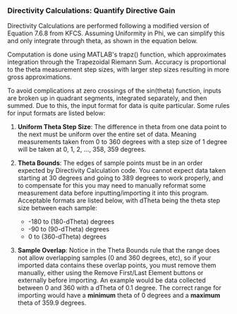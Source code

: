 ### **Directivity Calculations: Quantify Directive Gain**
Directivity Calculations are performed following a modified version of Equation 7.6.8 from KFCS. Assuming Uniformity in Phi, we can simplify this and only integrate through theta, as shown in the equation below.

Computation is done using MATLAB\'s trapz() function, which approximates integration through the Trapezoidal Riemann Sum. Accuracy is proportional to the theta measurement step sizes, with larger step sizes resulting in more gross approximations.

To avoid complications at zero crossings of the sin(theta) function, inputs are broken up in quadrant segments, integrated separately, and then summed. Due to this, the input format for data is quite particular. Some rules for input formats are listed below:

1. **Uniform Theta Step Size**: The difference in theta from one data point to the next must be uniform over the entire set of data. Meaning measurements taken from 0 to 360 degrees with a step size of 1 degree will be taken at 0, 1, 2, ..., 358, 359 degrees.
2. **Theta Bounds**: The edges of sample points must be in an order expected by Directivity Calculation code. You cannot expect data taken starting at 30 degrees and going to 389 degrees to work properly, and to compensate for this you may need to manually reformat some measurement data before inputting/importing it into this program. Acceptable formats are listed below, with dTheta being the theta step size between each sample:
	- -180 to (180-dTheta) degrees
	- -90 to (90-dTheta) degrees
	- 0 to (360-dTheta) degrees

3. **Sample Overlap**: Notice in the Theta Bounds rule that the range does not allow overlapping samples (0 and 360 degrees, etc), so if your imported data contains these overlap points, you must remove them manually, either using the Remove First/Last Element buttons or externally before importing. An example would be data collected between 0 and 360 with a dTheta of 0.1 degree. The correct range for importing would have a **minimum** theta of 0 degrees and a **maximum** theta of 359.9 degrees.
